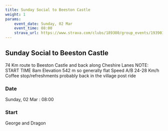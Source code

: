 ```yaml
---
title: Sunday Social to Beeston Castle
weight: 1
params:
    event_date: Sunday, 02 Mar
    event_time: 08:00
    strava_url: https://www.strava.com/clubs/189380/group_events/1939017
---
```


## Sunday Social to Beeston Castle 

74 Km route to Beeston Castle and back along Cheshire Lanes
NOTE: START TIME 8am
Elevation 542 m so generally flat
Speed A/B 24-28 Km/h
Coffee stop/refreshments probably back in the village post ride


### Date

Sunday, 02 Mar : 08:00

### Start

George and Dragon


